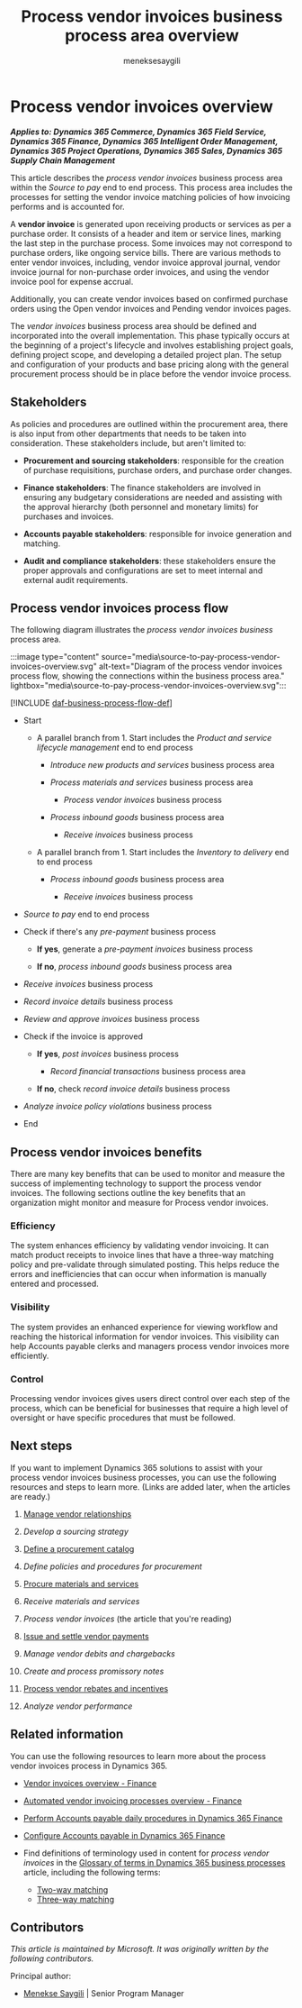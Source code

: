 ﻿---
title: Process vendor invoices business process area overview
description: Learn about the process vendor invoices business process, including learning about the types of stakeholders and process flow.
author: meneksesaygili
ms.author: msaygili
ms.topic: conceptual
ms.date: 03/18/2024
---

# Process vendor invoices overview

***Applies to: Dynamics 365 Commerce, Dynamics 365 Field Service, Dynamics 365 Finance, Dynamics 365 Intelligent Order Management, Dynamics 365 Project Operations, Dynamics 365 Sales, Dynamics 365 Supply Chain Management<!--, Microsoft Supply Chain Center-->***

This article describes the *process vendor invoices* business process area within the *Source to pay* end to end process. This process area includes the processes for setting the vendor invoice matching policies of how invoicing performs and is accounted for.

A **vendor invoice** is generated upon receiving products or services as per a purchase order. It consists of a header and item or service lines, marking the last step in the purchase process. Some invoices may not correspond to purchase orders, like ongoing service bills. There are various methods to enter vendor invoices, including, vendor invoice approval journal, vendor invoice journal for non-purchase order invoices, and using the vendor invoice pool for expense accrual.

Additionally, you can create vendor invoices based on confirmed purchase orders using the Open vendor invoices and Pending vendor invoices pages.

The *vendor invoices* business process area should be defined and incorporated into the overall implementation. This phase typically occurs at the beginning of a project's lifecycle and involves establishing project goals, defining project scope, and developing a detailed project plan. The setup and configuration of your products and base pricing along with the general procurement process should be in place before the vendor invoice process.

## Stakeholders

As policies and procedures are outlined within the procurement area, there is also input from other departments that needs to be taken into consideration. These stakeholders include, but aren't limited to:

- **Procurement and sourcing stakeholders**: responsible for the creation of purchase requisitions, purchase orders, and purchase order changes.

- **Finance stakeholders**: The finance stakeholders are involved in ensuring any budgetary considerations are needed and assisting with the approval hierarchy (both personnel and monetary limits) for purchases and invoices.

- **Accounts payable stakeholders**: responsible for invoice generation and matching.

- **Audit and compliance stakeholders**: these stakeholders ensure the proper approvals and configurations are set to meet internal and external audit requirements.

## Process vendor invoices process flow 

The following diagram illustrates the *process vendor invoices business* process area.

:::image type="content" source="media\source-to-pay-process-vendor-invoices-overview.svg" alt-text="Diagram of the process vendor invoices process flow, showing the connections within the business process area." lightbox="media\source-to-pay-process-vendor-invoices-overview.svg":::

[!INCLUDE [daf-business-process-flow-def](~/../shared-content/shared/guidance-includes/daf-business-process-flow-def.md)]

- Start

    - A parallel branch from 1. Start includes the *Product and service lifecycle management* end to end process

        - *Introduce new products and services* business process area

        - *Process materials and services* business process area

            - *Process vendor invoices* business process

        - *Process inbound goods* business process area

            - *Receive invoices* business process

    - A parallel branch from 1. Start includes the *Inventory to delivery* end to end process

        - *Process inbound goods* business process area

            - *Receive invoices* business process

- *Source to pay* end to end process

- Check if there's any *pre-payment* business process

    - **If yes**, generate a *pre-payment invoices* business process

    - **If no**, *process inbound goods* business process area

- *Receive invoices* business process

- *Record invoice details* business process

- *Review and approve invoices* business process

- Check if the invoice is approved

    - **If yes**, *post invoices* business process

        - *Record financial transactions* business process area

    - **If no**, check *record invoice details* business process

- *Analyze invoice policy violations* business process

- End

## Process vendor invoices benefits

There are many key benefits that can be used to monitor and measure the success of implementing technology to support the process vendor invoices. The following sections outline the key benefits that an organization might monitor and measure for Process vendor invoices.

### Efficiency

The system enhances efficiency by validating vendor invoicing. It can match product receipts to invoice lines that have a three-way matching policy and pre-validate through simulated posting. This helps reduce the errors and inefficiencies that can occur when information is manually entered and processed.

### Visibility

The system provides an enhanced experience for viewing workflow and reaching the historical information for vendor invoices. This visibility can help Accounts payable clerks and managers process vendor invoices more efficiently.

### Control

Processing vendor invoices gives users direct control over each step of the process, which can be beneficial for businesses that require a high level of oversight or have specific procedures that must be followed.

## Next steps

If you want to implement Dynamics 365 solutions to assist with your process vendor invoices business processes, you can use the following resources and steps to learn more. (Links are added later, when the articles are ready.)

1. [Manage vendor relationships](source-to-pay-manage-vendor-relationships-overview.md)

2. *Develop a sourcing strategy*

3. [Define a procurement catalog](source-to-pay-define-procurement-catalogs-overview.md)

4. *Define policies and procedures for procurement*

5. [Procure materials and services](source-to-pay-procure-materials-services-overview.md)  

6. *Receive materials and services*

7. *Process vendor invoices* (the article that you're reading)

8. [Issue and settle vendor payments](source-to-pay-issue-and-settle-vendor-payments-overview.md)  

9. *Manage vendor debits and chargebacks*

10. *Create and process promissory notes*

11. [Process vendor rebates and incentives](source-to-pay-process-vendor-rebates-incentives-overview.md)

12. *Analyze vendor performance*

<!-- Orignal list from contributor
- Set up vendor invoice policies

- Key invoice data in Accounts payable system using vendor invoice

- Key invoice data into Accounts payable using an approval journal

- Key invoice data into the Accounts payable system using invoice pool

- Vendor invoices

- Understanding invoice line quantities

- Adding a line that wasn't on the purchase order

- Submitting a vendor invoice for review

- Matching vendor invoices to product receipts

- Configure an automated task for vendor invoice workflow to post the vendor invoice using a batch job

- Working with multiple invoices

- Recovering vendor invoices that are being used

- Default financial dimension in vendor invoice lines

- Resetting the workflow status for vendor invoices from Unrecoverable to Draft

- Viewing the invoice total on the Pending vendor invoices page

- Record a vendor invoice in the invoice journal

- Vendor open transactions report-->

## Related information

You can use the following resources to learn more about the process vendor invoices process in Dynamics 365.

- [Vendor invoices overview - Finance](/dynamics365/finance/accounts-payable/vendor-invoices-overview#vendor-invoices)

- [Automated vendor invoicing processes overview - Finance](/dynamics365/finance/accounts-payable/auto-vendr-invc-process#match-product-receipts-to-invoice-lines-that-have-a-three-way-matching-policy)

- [Perform Accounts payable daily procedures in Dynamics 365 Finance](/training/modules/accounts-payable-daily-procedures-dyn365-finance/)

- [Configure Accounts payable in Dynamics 365 Finance](/training/modules/configure-accounts-payable-dyn365-finance/)
 
- Find definitions of terminology used in content for *process vendor invoices* in the [Glossary of terms in Dynamics 365 business processes](glossary.md) article, including the following terms:
    - [Two-way matching](glossary.md#two-way-matching)
    - [Three-way matching](glossary.md#three-way-matching)

<!--## Tags

*Industries:* Agriculture (01-09), Mining (10-14), Construction (15-17), Manufacturing (20-39), Transportation and Public Utilities (40-49), Wholesale Trade (50-51), Retail Trade (52-59), Finance, Insurance, Real Estate (60-67), Services (70-89), Public Administration (91-99)

*Stakeholders:* Accounts payable, Administrative, Audit, Engineering, Finance, IT, Merchandising, Operations, Production, Project Management, Purchasing, Retail store operations, Service operations, Transportation, Treasury, Warehouse

*Products:* Dynamics 365 Commerce, Dynamics 365 Field Service, Dynamics 365 Finance, Dynamics 365 Project Operations, Dynamics 365 Supply Chain Management, Microsoft Supply Chain Center -->

## Contributors

*This article is maintained by Microsoft. It was originally written by the following contributors.*

Principal author:

- [Menekse Saygili](https://www.linkedin.com/in/fmsaygili) \| Senior Program Manager
